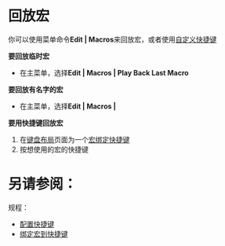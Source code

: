 # 回放宏

你可以使用菜单命令**Edit | Macros**来回放宏，或者使用[自定义快捷键](/如何使用/常规指南/PhpStorm编辑器/高级编辑规程/在编辑器中使用宏/绑定宏到快捷键.md)


**要回放临时宏**

* 在主菜单，选择**Edit | Macros | Play Back Last Macro**


**要回放有名字的宏**

* 在主菜单，选择**Edit | Macros | <Macro name>**


**要用快捷键回放宏**

1. 在[键盘布局](/参考/设置参数对话框/快捷键/README.md)页面为一个[宏绑定快捷键](/如何使用/常规指南/PhpStorm编辑器/高级编辑规程/在编辑器中使用宏/绑定宏到快捷键.md)
2. 按想使用的宏的快捷键



# 另请参阅：

规程：

* [配置快捷键](/如何使用/常规指南/配置项目和IDE设置/配置快捷键.md)
* [绑定宏到快捷键](/如何使用/常规指南/PhpStorm编辑器/高级编辑规程/在编辑器中使用宏/绑定宏到快捷键.md)